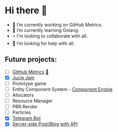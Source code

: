 # Hi there 👋
- 🔭 I’m currently working on GitHub Metrics.
- 🌱 I’m currently learning Golang.
- ⚡ I'm looking to collaborate with all.
- 🤔 I’m looking for help with all.
## Future projects:
- [ ] [GitHub Metrics](https://github.com/deadbit-dev/deadbit-dev.github.io) [👀](https://deadbit-dev.github.io/)
- [x] [Jucie Jam](https://github.com/deadbit-dev/juice-jam)
- [ ] Prototype game
- [ ] Entity Component System - [Component Engine](https://github.com/deadbit-dev/ecs-engine) 
- [ ] Allocators
- [ ] Resource Manager
- [ ] PBR Render
- [ ] Particles
- [x] [Telegram Bot](https://github.com/deadbit-dev/homework_bot)
- [x] [Server-side Post/Blog](https://github.com/deadbit-dev/yatube) [with API](https://github.com/deadbit-dev/api_final_yatube)
